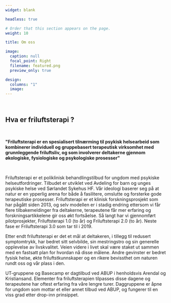 ```yaml
---
widget: blank

headless: true

# Order that this section appears on the page.
weight: 10

title: Om oss

image:
  caption: null
  focal_point: Right
  filename: featured.png
  preview_only: true

design:
  columns: "1"
  image:
---
```


<p>&nbsp;</p>

## Hva er friluftsterapi ? 

<p>&nbsp;</p>


**"Friluftsterapi er en spesialisert tilnærming til psykisk helsearbeid som kombinerer individuell og gruppebasert terapeutisk virksomhet med grunnleggende friluftsliv, og som involverer deltakerne gjennom økologiske, fysiologiske og psykologiske prosesser"**

<p>&nbsp;</p>


Friluftsterapi er et poliklinisk behandlingstilbud for ungdom med psykiske helseutfordringer. Tilbudet er utviklet ved Avdeling for barn og unges psykiske helse ved Sørlandet Sykehus HF. Vår ideologi baserer seg på at natur er en ypperlig arena for både å fasilitere, omslutte og forsterke gode terapeutiske prosesser. Friluftsterapi er et klinisk forskningsprosjekt som har pågått siden 2013, og selv modellen er i stadig endring ettersom vi får flere tilbakemeldinger fra deltakerne, terapeutene får mer erfaring og forskningsartikkelene gir oss økt fortsåelse. Så langt har vi gjennomført pilotprosjekter, Friluftsterapi 1.0 (to år) og Friluftsterapi 2.0 (to år). Neste fase er Friluftsterapi 3.0 som tar til i 2019.


Etter endt friluftsterapi er det et mål at deltakeren, i tillegg til redusert symptomtrykk, har bedret sitt selvbilde, sin mestringstro og sin generelle opplevelse av livskvalitet. Veien videre i livet skal være staket ut sammen med en fastsatt plan for hvordan nå disse målene. Andre gevinster er bedret fysisk helse, økte friluftstkunnskaper og en rikere bevissthet om naturen rundt oss og vår plass i den.


UT-gruppene og Basecamp er dagtilbud ved ABUP i henholdsvis Arendal og Kristiansand. Elementer fra friluftsterapien tilpasses disse dagene og terapeutene har oftest erfaring fra våre lengre turer. Daggruppene er åpne for ungdom som mottar et eller annet tilbud ved ABUP, og fungerer til en viss grad etter drop-inn prinsippet.

